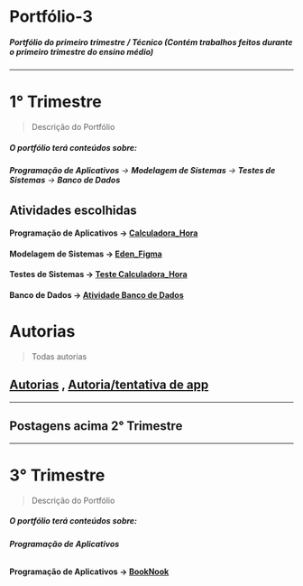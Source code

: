 # Portfólio-3
##### Portfólio do primeiro trimestre / Técnico (Contém trabalhos feitos durante o primeiro trimestre do ensino médio)
----------------------------------------------------------------------------------------------------------------
# **1° Trimestre**
> Descrição do Portfólio
##### *O portfólio terá conteúdos sobre:*  
###### **Programação de Aplicativos** →  **Modelagem de Sistemas** →  **Testes de Sistemas** →  **Banco de Dados**

## Atividades escolhidas 
#### Programação de Aplicativos → [Calculadora_Hora](https://github.com/Zendroo/Portfolio-3/blob/main/Programa%C3%A7%C3%A3o%20de%20Aplicativos_1/calculadora_hora.zip)
#### Modelagem de Sistemas → [Eden_Figma](https://www.figma.com/proto/Os6iIfXUY57wBv5JD37Z0Q/%C3%A9den?node-id=1-2&starting-point-node-id=1%3A2)
#### Testes de Sistemas → [Teste Calculadora_Hora](https://docs.google.com/document/d/100zKOQ4r_O1jZbAx2qF_gIetmPkc3fNRJHY2FtkrC8Q/edit?usp=sharing)
#### Banco de Dados → [Atividade Banco de Dados](https://docs.google.com/document/d/1YciSm4AxkQeHfKLrUFR90eFSNGZIx6vGa48YwPq2kEQ/edit?usp=sharing)

# Autorias 
> Todas autorias
## [Autorias](https://docs.google.com/document/d/1KjHsqamWMmwmYF53xKH42YFmZKcLvJIL1GT4YxHV1aY/edit?usp=sharing) , [Autoria/tentativa de app](https://github.com/Zendroo/Portfolio-3/blob/main/Autoria/autoria.zip)
----------------------------------------------------------------------------------------
## Postagens acima 2° Trimestre
-------------------------------------------------------------------------------------
# **3° Trimestre**
> Descrição do Portfólio
##### *O portfólio terá conteúdos sobre:*  
###### **Programação de Aplicativos**

#### Programação de Aplicativos → [BookNook](https://github.com/Zendroo/booknook)
